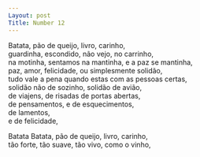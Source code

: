 ```yaml
---
Layout: post
Title: Number 12 
---
```

Batata, pão de queijo, livro, carinho,                                                                                                                                                      
guardinha, escondido, não vejo, no carrinho,                                                                                                                                            
na motinha, sentamos na mantinha, e a paz se mantinha,                                                                                                                                      
paz, amor, felicidade, ou simplesmente solidão,                                                                                                                                             
tudo vale a pena quando estas com as pessoas certas,                                                                                                                                              
solidão não de sozinho, solidão de avião,                                                                                                                                                   
de viajens, de risadas de portas abertas,                                                                                                                                                 
de pensamentos, e de esquecimentos,                                                                                                                                                             
de lamentos,                                                                                                                                                                  
e de felicidade,

Batata Batata, pão de queijo, livro, carinho,                                                                                                                                               
tão forte, tão suave, tão vivo, como o vinho,
